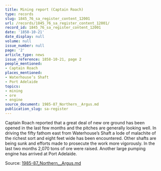 ```yaml
---
title: Mining report (Captain Roach)
type: records
slug: 1845_76_sa_register_content_12001
url: /records/1845_76_sa_register_content_12001/
record_id: 1845_76_sa_register_content_12001
date: '1858-10-21'
date_display: null
volume: null
issue_number: null
page: '2'
article_type: news
issue_reference: 1858-10-21, page 2
people_mentioned:
- Captain Roach
places_mentioned:
- Waterhouse’s Shaft
- Port Adelaide
topics:
- mining
- ore
- engine
source_document: 1985-87_Northern__Argus.md
publication_slug: sa-register
---
```


Captain Roach reported that a great deal of new ore ground has been opened in the last few months and the pitches are generally looking well.  In driving the fifty fathom east from Waterhouse’s Shaft a lode of malachite of the richest sort and eight feet wide has been encountered.  Other shafts are being sunk and efforts made to prosecute the work more vigorously.  In the last two months 2,070 tons of ore were raised.  Another large pumping engine has arrived at Port Adelaide.

Source: [1985-87_Northern__Argus.md](/downloads/markdown/1985-87_Northern__Argus.md)
